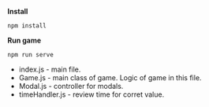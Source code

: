 **Install**

    npm install

**Run game**

    npm run serve

 - index.js - main file.
 - Game.js - main class of game. Logic of game in this file.
 - Modal.js - controller for modals. 
 - timeHandler.js - review time for corret value.
